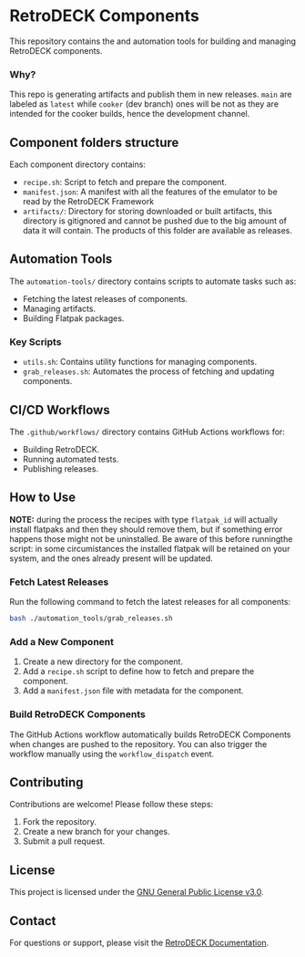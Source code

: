 # RetroDECK Components

This repository contains the and automation tools for building and managing RetroDECK components.

### Why?
This repo is generating artifacts and publish them in new releases.
`main` are labeled as `latest` while `cooker` (dev branch) ones will be not as they are intended for the cooker builds, hence the development channel.

## Component folders structure

Each component directory contains:
- `recipe.sh`: Script to fetch and prepare the component.
- `manifest.json`: A manifest with all the features of the emulator to be read by the RetroDECK Framework
- `artifacts/`: Directory for storing downloaded or built artifacts, this directory is gitignored and cannot be pushed due to the big amount of data it will contain. The products of this folder are available as releases.

## Automation Tools

The `automation-tools/` directory contains scripts to automate tasks such as:
- Fetching the latest releases of components.
- Managing artifacts.
- Building Flatpak packages.

### Key Scripts

- `utils.sh`: Contains utility functions for managing components.
- `grab_releases.sh`: Automates the process of fetching and updating components.

## CI/CD Workflows

The `.github/workflows/` directory contains GitHub Actions workflows for:
- Building RetroDECK.
- Running automated tests.
- Publishing releases.

## How to Use
**NOTE:** during the process the recipes with type `flatpak_id` will actually install flatpaks and then they should remove them, but if something error happens those might not be uninstalled. Be aware of this before runningthe script: in some circumistances the installed flatpak will be retained on your system, and the ones already present will be updated.

### Fetch Latest Releases

Run the following command to fetch the latest releases for all components:

```bash
bash ./automation_tools/grab_releases.sh
```

### Add a New Component

1. Create a new directory for the component.
2. Add a `recipe.sh` script to define how to fetch and prepare the component.
3. Add a `manifest.json` file with metadata for the component.

### Build RetroDECK Components

The GitHub Actions workflow automatically builds RetroDECK Components when changes are pushed to the repository. You can also trigger the workflow manually using the `workflow_dispatch` event.

## Contributing

Contributions are welcome! Please follow these steps:
1. Fork the repository.
2. Create a new branch for your changes.
3. Submit a pull request.

## License

This project is licensed under the [GNU General Public License v3.0](https://www.gnu.org/licenses/gpl-3.0.en.html).

## Contact

For questions or support, please visit the [RetroDECK Documentation](https://retrodeck.readthedocs.io/).